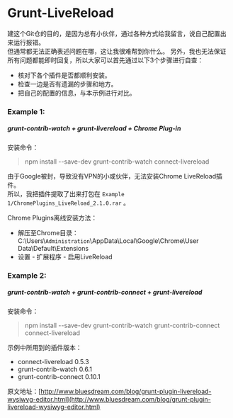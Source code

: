 # Grunt-LiveReload

建这个Git仓的目的，是因为总有小伙伴，通过各种方式给我留言，说自己配置出来运行报错。  
但通常都无法正确表述问题在哪，这让我很难帮到你什么。
另外，我也无法保证所有问题都能即时回复，所以大家可以首先通过以下3个步骤进行自查：

* 核对下各个插件是否都顺利安装。
* 检查一边是否有遗漏的步骤和地方。
* 把自己的配置的信息，与本示例进行对比。

### Example 1: 

##### grunt-contrib-watch + grunt-livereload + Chrome Plug-in

安装命令：
> npm install --save-dev grunt-contrib-watch connect-livereload

由于Google被封，导致没有VPN的小或伙伴，无法安装Chrome LiveReload插件。  
所以，我把插件提取了出来打包在 `Example 1/ChromePlugins_LiveReload_2.1.0.rar` 。

Chrome Plugins离线安装方法：
* 解压至Chrome目录：C:\Users\\`Administration`\\AppData\Local\Google\Chrome\User Data\Default\Extensions
* 设置 - 扩展程序 - 启用LiveReload

### Example 2:

##### grunt-contrib-watch + grunt-contrib-connect + grunt-livereload

安装命令：
> npm install --save-dev grunt-contrib-watch grunt-contrib-connect connect-livereload

示例中所用到的插件版本：  
* connect-livereload 0.5.3  
* grunt-contrib-watch 0.6.1  
* grunt-contrib-connect 0.10.1

原文地址：[http://www.bluesdream.com/blog/grunt-plugin-livereload-wysiwyg-editor.html](http://www.bluesdream.com/blog/grunt-plugin-livereload-wysiwyg-editor.html)
